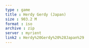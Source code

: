 ```yaml
---
type : game
title : Herdy Gerdy (Japan)
size : 903.2 M
format : iso
archive : zip
server : myrient
link2 : Herdy%20Gerdy%20%28Japan%29
---
```

